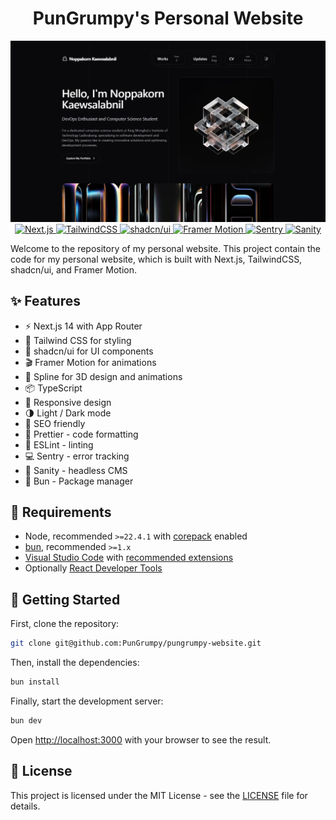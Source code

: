 <div align="center">
    <h1>PunGrumpy's Personal Website</h1>
    <img alt="Preview" src="/public/preview.png">
    <a aria-label="Framework" href="https://nextjs.org">
        <img alt="Next.js" src="https://img.shields.io/badge/Next.js-000000.svg?style=for-the-badge&logo=Next.js&labelColor=000" />
    </a>
    <a aria-label="CSS Framework" href="https://tailwindcss.com">
        <img alt="TailwindCSS" src="https://img.shields.io/badge/Tailwind_CSS-black?style=for-the-badge&logo=tailwind-css&logoColor=38B2AC" />
    </a>
    <a aria-label="UI Framework" href="https://ui.shadcn.com">
        <img alt="shadcn/ui" src="https://img.shields.io/badge/shadcn%2Fui-black?style=for-the-badge&logo=shadcnui&logoColor=white" />
    </a>
    <a aria-label="Framer Motion" href="https://www.framer.com/motion">
        <img alt="Framer Motion" src="https://img.shields.io/badge/Framer_Motion-black?style=for-the-badge&logo=framer&logoColor=blue" />
    </a>
    <a aria-label="Sentry" href="https://sentry.io">
        <img alt="Sentry" src="https://img.shields.io/badge/Sentry-black?style=for-the-badge&logo=sentry&logoColor=" />
    </a>
    <a aria-label="Sanity" href="https://www.sanity.io">
        <img alt="Sanity" src="https://img.shields.io/badge/Sanity-black?style=for-the-badge&logo=sanity&logoColor=F03E2F" />
    </a>

</div>

Welcome to the repository of my personal website. This project contain the code for my personal website, which is built with Next.js, TailwindCSS, shadcn/ui, and Framer Motion.

## ✨ Features

- ⚡️ Next.js 14 with App Router
- 🎨 Tailwind CSS for styling
- 🎉 shadcn/ui for UI components
- 🎬 Framer Motion for animations
- 🍦 Spline for 3D design and animations
- 📦 TypeScript
- 📱 Responsive design
- 🌗 Light / Dark mode
- 💼 SEO friendly
- 💄 Prettier - code formatting
- 🚨 ESLint - linting
- 💻 Sentry - error tracking
- 📝 Sanity - headless CMS
- 🍞 Bun - Package manager

## 🔨 Requirements

- Node, recommended `>=22.4.1` with [corepack](https://nodejs.org/api/corepack.html) enabled
- [bun](https://bun.sh/), recommended `>=1.x`
- [Visual Studio Code](https://code.visualstudio.com/) with [recommended extensions](.vscode/extensions.json)
- Optionally [React Developer Tools](https://chrome.google.com/webstore/detail/react-developer-tools/fmkadmapgofadopljbjfkapdkoienihi?hl=en)

## 🚀 Getting Started

First, clone the repository:

```bash
git clone git@github.com:PunGrumpy/pungrumpy-website.git
```

Then, install the dependencies:

```bash
bun install
```

Finally, start the development server:

```bash
bun dev
```

Open [http://localhost:3000](http://localhost:3000) with your browser to see the result.

## 📝 License

This project is licensed under the MIT License - see the [LICENSE](LICENSE) file for details.
